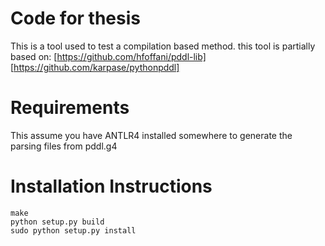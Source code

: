 # Code for thesis
This is a tool used to test a compilation based method. 
this tool is partially based on: 
 [https://github.com/hfoffani/pddl-lib]
 [https://github.com/karpase/pythonpddl]

# Requirements
This assume you have ANTLR4 installed somewhere to generate the parsing files from pddl.g4

# Installation Instructions
```
make
python setup.py build
sudo python setup.py install
```